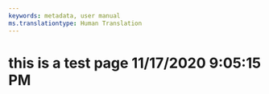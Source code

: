 ```yaml
---
keywords: metadata, user manual
ms.translationtype: Human Translation
---
```

# this is a test page 11/17/2020 9:05:15 PM